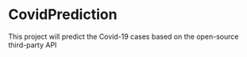 # CovidPrediction
This project will predict the Covid-19 cases based on the open-source third-party API
